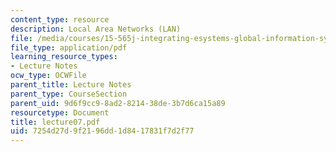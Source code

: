 ```yaml
---
content_type: resource
description: Local Area Networks (LAN)
file: /media/courses/15-565j-integrating-esystems-global-information-systems-spring-2002/7254d27d9f2196dd1d8417831f7d2f77_lecture07.pdf
file_type: application/pdf
learning_resource_types:
- Lecture Notes
ocw_type: OCWFile
parent_title: Lecture Notes
parent_type: CourseSection
parent_uid: 9d6f9cc9-8ad2-8214-38de-3b7d6ca15a89
resourcetype: Document
title: lecture07.pdf
uid: 7254d27d-9f21-96dd-1d84-17831f7d2f77
---
```

